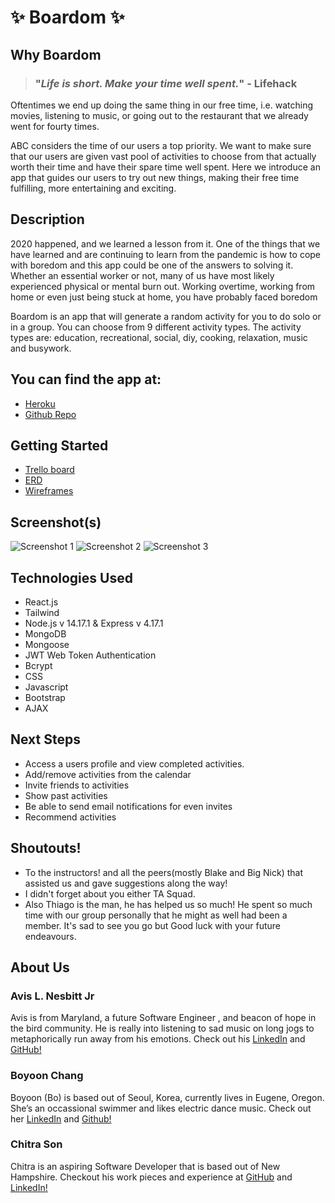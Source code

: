 # ✨ Boardom ✨

## Why Boardom

> ### "***Life is short. Make your time well spent.***" - Lifehack 

Oftentimes we end up doing the same thing in our free time, i.e. watching movies, listening to music, or going out to the restaurant that we already went for fourty times. 

ABC considers the time of our users a top priority. We want to make sure that our users are given vast pool of activities to choose from that actually worth their time and have their spare time well spent. Here we introduce an app that guides our users to try out new things, making their free time fulfilling, more entertaining and exciting.  

## Description 

2020 happened, and we learned a lesson from it. One of the things that we have learned and are continuing to learn from the pandemic is how to cope with boredom and this app could be one of the answers to solving it. Whether an essential worker or not, many of us have most likely experienced physical or mental burn out. Working overtime, working from home or even just being stuck at home, you have probably  faced boredom 

Boardom is an app that will generate a random activity for you to do solo or in a group. You can choose from 9 different activity types. The activity types are: education, recreational, social, diy, cooking, relaxation, music and busywork. 

## You can find the app at:
- [Heroku](https://boardom.herokuapp.com/)
- [Github Repo](https://github.com/avisjrjr/boardom)


## Getting Started
- [Trello board](https://trello.com/b/6rrnFZMN/bored-board)
- [ERD](https://whimsical.com/unit-3-project-ByCvFhHDrzdn3zBpFzeFVo)
- [Wireframes](https://wireframe.cc/T3bcE5)

## Screenshot(s)
![Screenshot 1](https://i.imgur.com/iR6AKfk.png)
![Screenshot 2](https://i.imgur.com/sxb3ZVV.png)
![Screenshot 3](https://i.imgur.com/Jno1sP0.png)


## Technologies Used
- React.js
- Tailwind
- Node.js v 14.17.1 & Express v 4.17.1
- MongoDB
- Mongoose
- JWT Web Token Authentication
- Bcrypt
- CSS
- Javascript
- Bootstrap
- AJAX

## Next Steps
- Access a users profile and view completed activities.
- Add/remove activities from the calendar
- Invite friends to activities
- Show past activities
- Be able to send email notifications for even invites
- Recommend activities

## Shoutouts!
- To the instructors! and all the peers(mostly Blake and Big Nick) that assisted us and gave suggestions along the way!
- I didn't forget about you either TA Squad.
- Also Thiago is the man, he has helped us so much! He spent so much time with our group personally that he might as well had been a member. It's sad to see you go but Good luck with your future endeavours.

## About Us
### Avis L. Nesbitt Jr
Avis is from Maryland, a future Software Engineer , and beacon of hope in the bird community. He is really into listening to sad music on long jogs to metaphorically run away from his emotions.
Check out his [LinkedIn](https://www.linkedin.com/in/avisnesbittjr/) and [GitHub!](https://github.com/avisjrjr)

### Boyoon Chang
Boyoon (Bo) is based out of Seoul, Korea, currently lives in Eugene, Oregon. She’s an occassional swimmer and likes electric dance music. Check out her [LinkedIn](https://www.linkedin.com/in/boyoon-chang/) and [Github!](https://github.com/boyoon-c)

### Chitra Son
Chitra is an aspiring Software Developer that is based out of New Hampshire. Checkout his work pieces and experience at [GitHub](https://github.com/chitrason) and [LinkedIn!](https://www.linkedin.com/in/chitrason/)
